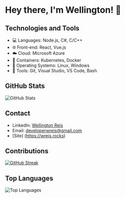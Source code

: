 # Hey there, I'm Wellington! 👋

## Technologies and Tools

- 💻 Languages: Node.js, C#, C/C++
- 🌐 Front-end: React, Vue.js
- ☁️ Cloud: Microsoft Azure
- 🐳 Containers: Kubernetes, Docker
- 🐧 Operating Systems: Linux, Windows
- 🔧 Tools: Git, Visual Studio, VS Code, Bash

## GitHub Stats

![GitHub Stats](https://github-readme-stats.vercel.app/api?username=wellrcosta&show_icons=true&count_private=true&theme=dark)

## Contact

- LinkedIn: [Wellington Reis](https://www.linkedin.com/in/wellington-reis-38a382b9)
- Email: developerwreis@gmail.com
- [Site] (https://wreis.rocks)

## Contributions

[![GitHub Streak](https://github-readme-streak-stats.herokuapp.com/?user=wellrcosta)](https://github.com/DenverCoder1/github-readme-streak-stats)

## Top Languages

![Top Languages](https://github-readme-stats.vercel.app/api/top-langs/?username=wellrcosta&layout=compact)
